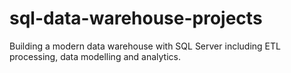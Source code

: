 # sql-data-warehouse-projects
Building a modern data warehouse with SQL Server including ETL processing, data modelling and analytics.

